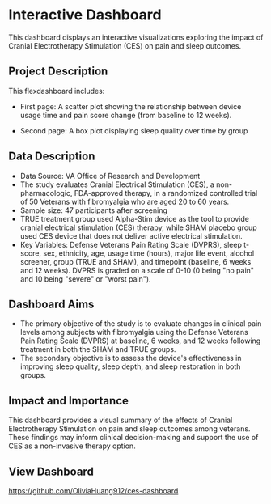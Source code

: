 # Interactive Dashboard

This dashboard displays an interactive visualizations exploring the impact of Cranial Electrotherapy Stimulation (CES) on pain and sleep outcomes. 

## Project Description

This flexdashboard includes:

- First page: A scatter plot showing the relationship between device usage time and pain score change (from baseline to 12 weeks). 

- Second page: A box plot displaying sleep quality over time by group

## Data Description

- Data Source: VA Office of Research and Development
- The study evaluates Cranial Electrical Stimulation (CES), a non-pharmacologic, FDA-approved therapy, in a randomized controlled trial of 50 Veterans with fibromyalgia who are aged 20 to 60 years. 
- Sample size: 47 participants after screening
- TRUE treatment group used Alpha-Stim device as the tool to provide cranial electrical stimulation (CES) therapy, while SHAM placebo group used CES device that does not deliver active electrical stimulation. 
- Key Variables: Defense Veterans Pain Rating Scale (DVPRS), sleep t-score, sex, ethnicity, age, usage time (hours), major life event, alcohol screener, group (TRUE and SHAM), and timepoint (baseline, 6 weeks and 12 weeks). DVPRS is graded on a scale of 0-10 (0 being "no pain" and 10 being "severe" or "worst pain").

## Dashboard Aims

- The primary objective of the study is to evaluate changes in clinical pain levels among subjects with fibromyalgia using the Defense Veterans Pain Rating Scale (DVPRS) at baseline, 6 weeks, and 12 weeks following treatment in both the SHAM and TRUE groups. 
- The secondary objective is to assess the device's effectiveness in improving sleep quality, sleep depth, and sleep restoration in both groups.

## Impact and Importance
This dashboard provides a visual summary of the effects of Cranial Electrotherapy Stimulation on pain and sleep outcomes among veterans. These findings may inform clinical decision-making and support the use of CES as a non-invasive therapy option.

## View Dashboard
https://github.com/OliviaHuang912/ces-dashboard




